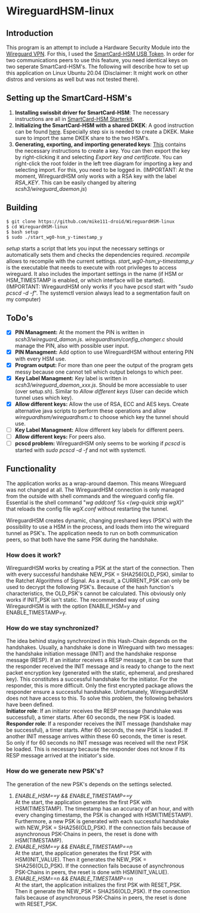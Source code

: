 # WireguardHSM-linux

## Introduction
This program is an attempt to include a Hardware Security Module into the [Wireguard VPN](https://github.com/WireGuard). For this, I used the [SmartCard-HSM USB Token](https://www.cardomatic.de/SmartCard-HSM-4K-USB-Token). In order for two communications peers to use this feature, you need identical keys on two seperate SmartCard-HSM's. The following will describe how to set up this application on Linux Ubuntu 20.04 (Disclaimer: It might work on other distros and versions as well but was not tested there).

## Setting up the SmartCard-HSM's
1. **Installing swissbit driver for SmartCard-HSM**: The necessary instructions are all in [SmartCard-HSM Starterkit](http://www.cardcontact.de/download/sc-hsm-starterkit.zip).
2. **Initializing the SmartCard-HSM with a shared DKEK**: A good instruction can be found [here](https://vessokolev.blogspot.com/2019/06/smartcard-hsm-usb-token-using-smart.html). Especially step six is needed to create a DKEK. Make sure to import the same DKEK share to the two HSM's.
3. **Generating, exporting, and importing generated keys**: [This](https://vessokolev.blogspot.com/2019/06/smartcard-hsm-usb-token-using-smart.html) contains the necessary instructions to create a key. You can then export the key by right-clicking it and selecting *Export key and certificate*. You can right-click the root folder in the left tree diagram for importing a key and selecting import. For this, you need to be logged in. (IMPORTANT: At the moment, WireguardHSM only works with a RSA key with the label *RSA_KEY*. This can be easily changed by altering *scsh3/wireguard_daemon.js*)

## Building
```
$ git clone https://github.com/mike111-droid/WireguardHSM-linux  
$ cd WireguardHSM-linux  
$ bash setup
$ sudo ./start_wg0-hsm_y-timestamp_y
```

*setup* starts a script that lets you input the necessary settings or automatically sets them and checks the dependencies required. *recompile* allows to recompile with the current settings. *start_wg0-hsm_y-timestamp_y* is the executable that needs to execute with root privileges to access wireguard. It also includes the important settings in the name (if HSM or HSM_TIMESTAMP is enabled, or which interface will be started). (IMPORTANT: WiregaurdHSM only works if you have pcscd start with "*sudo pcscd -d -f*". The systemctl version always lead to a segmentation fault on my computer)

## ToDo's
- [X] **PIN Managment:** At the moment the PIN is written in *scsh3/wireguard_damon.js*. *wireguardhsm/config_changer.c* should manage the PIN, also with possible user input.
- [X] **PIN Managment:** Add option to use WireguardHSM without entering PIN with every HSM use.
- [X] **Program output:** For more than one peer the output of the program gets messy because one cannot tell which output belongs to which peer.
- [X] **Key Label Managment:** Key label is written in *scsh3/wireguard_daemon_xxx.js*. Should be more accessiable to user (over setup.sh). Similar to *Allow different keys* (User can decide which tunnel uses which key).
- [X] **Allow different keys:** Allow the use of RSA, ECC and AES keys. Create alternative java scripts to perform these operations and allow *wireguardhsm/wireguardhsm.c* to choose which key the tunnel should use.
- [ ] **Key Label Managment:** Allow different key labels for different peers.
- [ ] **Allow different keys:** For peers also.
- [ ] **pcscd problem:** WireguardHSM only seems to be working if *pcscd* is started with *sudo pcscd -d -f* and not with systemctl.

## Functionality
The application works as a wrap-around daemon. This means Wireguard was not changed at all. The WireguardHSM connection is only managed from the outside with shell commands and the wireguard config file. Essential is the shell command "*wg addconf %s <(wg-quick strip wgX)*" that reloads the config file *wgX.conf* without restarting the tunnel.  

WireguardHSM creates dynamic, changing preshared keys (PSK's) with the possibility to use a HSM in the process, and loads them into the wireguard tunnel as PSK's. The application needs to run on both communication peers, so that both have the same PSK during the handshake.

### How does it work?
WireguardHSM works by creating a PSK at the start of the connection. Then with every successful handshake NEW_PSK = SHA256(OLD_PSK), similar to the Ratchet Algorithms of Signal. As a result, a CURRENT_PSK can only be used to decrypt the following PSK's. Because of the hash function's characteristics, the OLD_PSK's cannot be calculated. This obviously only works if INIT_PSK isn't static. The recommended way of using WiregaurdHSM is with the option ENABLE_HSM=y and ENABLE_TIMESTAMP=y.

### How do we stay synchronized?
The idea behind staying synchronized in this Hash-Chain depends on the handshakes. Usually, a handshake is done in Wireguard with two messages: the handshake initiation message (INIT) and the handshake response message (RESP). If an initiator receives a RESP message, it can be sure that the responder received the INIT message and is ready to change to the next packet encryption key (generated with the static, ephemeral, and preshared key). This constitutes a successful handshake for the initiator. For the responder, this is more difficult. Only the first encrypted package allows the responder ensure a successful handshake. Unfortunately, WireguardHSM does not have access to this. To solve this problem, the following behaviors have been defined.  
**Initiator role**: If an initiator receives the RESP message (handshake was successful), a timer starts. After 60 seconds, the new PSK is loaded.  
**Responder role**: If a responder receives the INIT message (handshake may be successful), a timer starts. After 60 seconds, the new PSK is loaded. If another INIT message arrives within these 60 seconds, the timer is reset. So only if for 60 seconds no INIT message was received will the next PSK be loaded. This is necessary because the responder does not know if its RESP message arrived at the initiator's side.


### How do we generate new PSK's?
The generation of the new PSK's depends on the settings selected.
1. *ENABLE_HSM==y && ENABLE_TIMESTAMP==y*  
At the start, the application generates the first PSK with HSM(TIMESTAMP). The timestamp has an accuracy of an hour, and with every changing timestamp, the PSK is changed with HSM(TIMESTAMP). Furthermore, a new PSK is generated with each successful handshake with NEW_PSK = SHA256(OLD_PSK). If the connection fails because of asynchronous PSK-Chains in peers, the reset is done with HSM(TIMESTAMP).
2. *ENABLE_HSM==y && ENABLE_TIMESTAMP==n*  
At the start, the application generates the first PSK with HSM(INIT_VALUE). Then it generates the NEW_PSK = SHA256(OLD_PSK). If the connection fails because of asynchronous PSK-Chains in peers, the reset is done with HSM(INIT_VALUE).
3. *ENABLE_HSM==n && ENABLE_TIMESTAMP==n*  
At the start, the application initializes the first PSK with RESET_PSK. Then it generate the NEW_PSK = SHA256(OLD_PSK). If the connection fails because of asynchronous PSK-Chains in peers, the reset is done with RESET_PSK.


